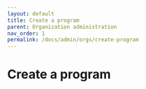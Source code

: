 ```yaml
---
layout: default
title: Create a program
parent: Organization administration
nav_order: 1
permalink: /docs/admin/orgs/create-program
---
```


# Create a program

